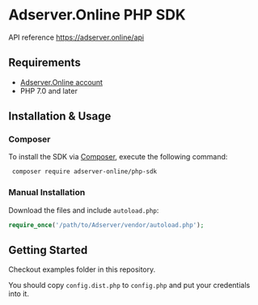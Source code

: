 # Adserver.Online PHP SDK

API reference https://adserver.online/api

## Requirements

 * [Adserver.Online account](https://adserver.online)
 * PHP 7.0 and later

## Installation & Usage

### Composer

To install the SDK via [Composer](http://getcomposer.org/), execute the following command:

```bash
 composer require adserver-online/php-sdk
```

### Manual Installation

Download the files and include `autoload.php`:

```php
require_once('/path/to/Adserver/vendor/autoload.php');
```

## Getting Started

Checkout examples folder in this repository. 

You should copy ```config.dist.php``` to ```config.php``` and put your credentials into it.
